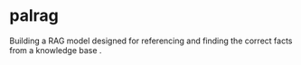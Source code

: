 # palrag
Building a RAG model designed for referencing and finding the correct facts from a knowledge base  .

